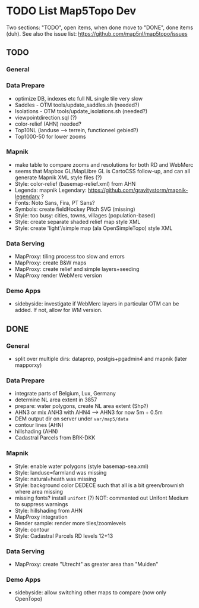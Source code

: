 # TODO List Map5Topo Dev
 
Two sections: "TODO", open items, when done move to "DONE", done items (duh).
See also the issue list: https://github.com/map5nl/map5topo/issues

## TODO
 
### General


### Data Prepare
 
- optimize DB, indexes etc full NL single tile very slow
- Saddles - OTM tools/update_saddles.sh (needed?) 
- Isolations - OTM tools/update_isolations.sh (needed?)
- viewpointdirection.sql (?)
- color-relief (AHN) needed?
- Top10NL (landuse --> terrein, functioneel gebied?)
- Top1000-50 for lower zooms

### Mapnik

- make table to compare zooms and resolutions for both RD and WebMerc
- seems that Mapbox GL/MapLibre GL is CartoCSS follow-up, and can all generate Mapnik XML style files (?)
- Style: color-relief (basemap-relief.xml) from AHN
- Legenda: mapnik Legendary: https://github.com/gravitystorm/mapnik-legendary ?
- Fonts: Noto Sans, Fira, PT Sans?
- Symbols: create fieldHockey Pitch SVG (missing)
- Style: too busy: cities, towns, villages (population-based)
- Style: create separate shaded relief map style XML
- Style: create 'light'/simple map (ala OpenSimpleTopo) style XML

### Data Serving

- MapProxy: tiling process too slow and errors
- MapProxy: create B&W maps
- MapProxy: create relief and simple layers+seeding
- MapProxy render WebMerc version

### Demo Apps

- sidebyside: investigate if WebMerc layers in particular OTM can be added. If not, allow for WM version.

## DONE

### General
- split over multiple dirs: dataprep, postgis+pgadmin4 and mapnik (later mapporxy)

### Data Prepare

- integrate parts of Belgium, Lux, Germany
- determine NL area extent in 3857
- prepare: water polygons, create NL area extent (Shp?)
- AHN3 or mix ANH3 with AHN4 --> AHN3 for now 5m + 0.5m
- DEM output dir on server under `var/map5/data`
- contour lines (AHN)
- hillshading (AHN)
- Cadastral Parcels from BRK-DKK

### Mapnik

- Style: enable water polygons (style basemap-sea.xml)
- Style: landuse=farmland was missing
- Style: natural=heath was missing
- Style: background color DEDECE such that all is a bit green/brownish where area missing
- missing fonts? install `unifont`  (?) NOT: commented out Unifont Medium to suppress warnings
- Style: hillshading from AHN
- MapProxy integration
- Render sample: render more tiles/zoomlevels
- Style: contour
- Style: Cadastral Parcels RD levels 12+13
 
### Data Serving

- MapProxy: create "Utrecht" as greater area than "Muiden"

### Demo Apps
- sidebyside: allow switching other maps to compare (now only OpenTopo)
